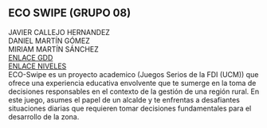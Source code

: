 ## ECO SWIPE (GRUPO 08)

JAVIER CALLEJO HERNANDEZ</br>
DANIEL MARTÍN GÓMEZ</br>
MIRIAM MARTÍN SÁNCHEZ</br>
[ENLACE GDD](https://drive.google.com/file/d/1eCAoDSHqZ04yI6FUBx04r1BjEwFmgX1U/view)</br>
[ENLACE NIVELES](https://drive.google.com/file/d/1czDdzC3BLSDlTO7xIkhvCJdo4v1XJPSz/view)</br>
ECO-Swipe es un proyecto academico (Juegos Serios de la FDI (UCM)) que ofrece una experiencia educativa envolvente que te sumerge en la toma de
decisiones responsables en el contexto de la gestión de una región rural. En este
juego, asumes el papel de un alcalde y te enfrentas a desafiantes situaciones
diarias que requieren tomar decisiones fundamentales para el desarrollo de la zona.

